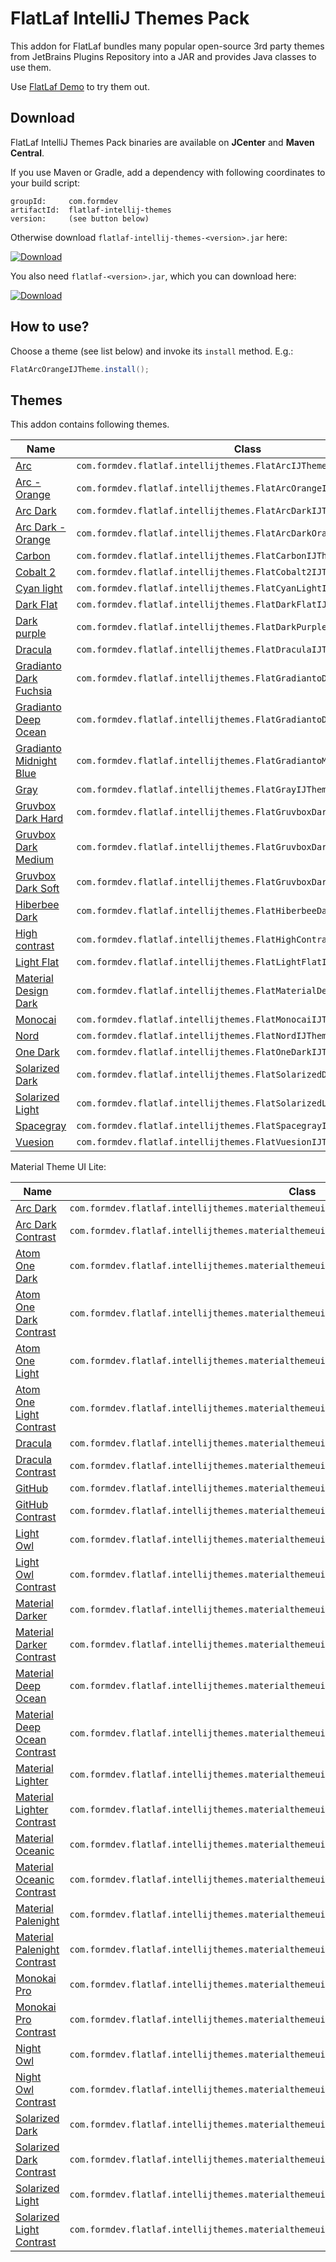 FlatLaf IntelliJ Themes Pack
============================

This addon for FlatLaf bundles many popular open-source 3rd party themes from
JetBrains Plugins Repository into a JAR and provides Java classes to use them.

Use [FlatLaf Demo](https://github.com/JFormDesigner/FlatLaf#demo) to try them
out.


Download
--------

FlatLaf IntelliJ Themes Pack binaries are available on **JCenter** and **Maven
Central**.

If you use Maven or Gradle, add a dependency with following coordinates to your
build script:

    groupId:     com.formdev
    artifactId:  flatlaf-intellij-themes
    version:     (see button below)

Otherwise download `flatlaf-intellij-themes-<version>.jar` here:

[![Download](https://api.bintray.com/packages/jformdesigner/flatlaf/flatlaf-intellij-themes/images/download.svg)](https://bintray.com/jformdesigner/flatlaf/flatlaf-intellij-themes/_latestVersion)

You also need `flatlaf-<version>.jar`, which you can download here:

[![Download](https://api.bintray.com/packages/jformdesigner/flatlaf/flatlaf/images/download.svg)](https://bintray.com/jformdesigner/flatlaf/flatlaf/_latestVersion)


How to use?
-----------

Choose a theme (see list below) and invoke its `install` method. E.g.:

~~~java
FlatArcOrangeIJTheme.install();
~~~


Themes
------

This addon contains following themes.

Name | Class
-----|------
[Arc](https://gitlab.com/zlamalp/arc-theme-idea) | `com.formdev.flatlaf.intellijthemes.FlatArcIJTheme`
[Arc - Orange](https://gitlab.com/zlamalp/arc-theme-idea) | `com.formdev.flatlaf.intellijthemes.FlatArcOrangeIJTheme`
[Arc Dark](https://gitlab.com/zlamalp/arc-theme-idea) | `com.formdev.flatlaf.intellijthemes.FlatArcDarkIJTheme`
[Arc Dark - Orange](https://gitlab.com/zlamalp/arc-theme-idea) | `com.formdev.flatlaf.intellijthemes.FlatArcDarkOrangeIJTheme`
[Carbon](https://github.com/luisfer0793/theme-carbon) | `com.formdev.flatlaf.intellijthemes.FlatCarbonIJTheme`
[Cobalt 2](https://github.com/ngehlert/cobalt2) | `com.formdev.flatlaf.intellijthemes.FlatCobalt2IJTheme`
[Cyan light](https://github.com/OlyaB/CyanTheme) | `com.formdev.flatlaf.intellijthemes.FlatCyanLightIJTheme`
[Dark Flat](https://github.com/nerzhulart/DarkFlatTheme) | `com.formdev.flatlaf.intellijthemes.FlatDarkFlatIJTheme`
[Dark purple](https://github.com/OlyaB/DarkPurpleTheme) | `com.formdev.flatlaf.intellijthemes.FlatDarkPurpleIJTheme`
[Dracula](https://github.com/dracula/jetbrains) | `com.formdev.flatlaf.intellijthemes.FlatDraculaIJTheme`
[Gradianto Dark Fuchsia](https://github.com/thvardhan/Gradianto) | `com.formdev.flatlaf.intellijthemes.FlatGradiantoDarkFuchsiaIJTheme`
[Gradianto Deep Ocean](https://github.com/thvardhan/Gradianto) | `com.formdev.flatlaf.intellijthemes.FlatGradiantoDeepOceanIJTheme`
[Gradianto Midnight Blue](https://github.com/thvardhan/Gradianto) | `com.formdev.flatlaf.intellijthemes.FlatGradiantoMidnightBlueIJTheme`
[Gray](https://github.com/OlyaB/GreyTheme) | `com.formdev.flatlaf.intellijthemes.FlatGrayIJTheme`
[Gruvbox Dark Hard](https://github.com/Vincent-P/gruvbox-intellij-theme) | `com.formdev.flatlaf.intellijthemes.FlatGruvboxDarkHardIJTheme`
[Gruvbox Dark Medium](https://github.com/Vincent-P/gruvbox-intellij-theme) | `com.formdev.flatlaf.intellijthemes.FlatGruvboxDarkMediumIJTheme`
[Gruvbox Dark Soft](https://github.com/Vincent-P/gruvbox-intellij-theme) | `com.formdev.flatlaf.intellijthemes.FlatGruvboxDarkSoftIJTheme`
[Hiberbee Dark](https://github.com/Hiberbee/code-highlight-themes) | `com.formdev.flatlaf.intellijthemes.FlatHiberbeeDarkIJTheme`
[High contrast](https://github.com/OlyaB/HighContrastTheme) | `com.formdev.flatlaf.intellijthemes.FlatHighContrastIJTheme`
[Light Flat](https://github.com/nerzhulart/LightFlatTheme) | `com.formdev.flatlaf.intellijthemes.FlatLightFlatIJTheme`
[Material Design Dark](https://github.com/xinkunZ/NotReallyMDTheme) | `com.formdev.flatlaf.intellijthemes.FlatMaterialDesignDarkIJTheme`
[Monocai](https://github.com/bmikaili/intellij-monocai-theme) | `com.formdev.flatlaf.intellijthemes.FlatMonocaiIJTheme`
[Nord](https://github.com/arcticicestudio/nord-jetbrains) | `com.formdev.flatlaf.intellijthemes.FlatNordIJTheme`
[One Dark](https://github.com/one-dark/jetbrains-one-dark-theme) | `com.formdev.flatlaf.intellijthemes.FlatOneDarkIJTheme`
[Solarized Dark](https://github.com/4lex4/intellij-platform-solarized) | `com.formdev.flatlaf.intellijthemes.FlatSolarizedDarkIJTheme`
[Solarized Light](https://github.com/4lex4/intellij-platform-solarized) | `com.formdev.flatlaf.intellijthemes.FlatSolarizedLightIJTheme`
[Spacegray](https://github.com/mturlo/intellij-spacegray) | `com.formdev.flatlaf.intellijthemes.FlatSpacegrayIJTheme`
[Vuesion](https://github.com/vuesion/intellij-theme) | `com.formdev.flatlaf.intellijthemes.FlatVuesionIJTheme`

Material Theme UI Lite:

Name | Class
-----|------
[Arc Dark](https://github.com/mallowigi/material-theme-ui-lite) | `com.formdev.flatlaf.intellijthemes.materialthemeuilite.FlatArcDarkIJTheme`
[Arc Dark Contrast](https://github.com/mallowigi/material-theme-ui-lite) | `com.formdev.flatlaf.intellijthemes.materialthemeuilite.FlatArcDarkContrastIJTheme`
[Atom One Dark](https://github.com/mallowigi/material-theme-ui-lite) | `com.formdev.flatlaf.intellijthemes.materialthemeuilite.FlatAtomOneDarkIJTheme`
[Atom One Dark Contrast](https://github.com/mallowigi/material-theme-ui-lite) | `com.formdev.flatlaf.intellijthemes.materialthemeuilite.FlatAtomOneDarkContrastIJTheme`
[Atom One Light](https://github.com/mallowigi/material-theme-ui-lite) | `com.formdev.flatlaf.intellijthemes.materialthemeuilite.FlatAtomOneLightIJTheme`
[Atom One Light Contrast](https://github.com/mallowigi/material-theme-ui-lite) | `com.formdev.flatlaf.intellijthemes.materialthemeuilite.FlatAtomOneLightContrastIJTheme`
[Dracula](https://github.com/mallowigi/material-theme-ui-lite) | `com.formdev.flatlaf.intellijthemes.materialthemeuilite.FlatDraculaIJTheme`
[Dracula Contrast](https://github.com/mallowigi/material-theme-ui-lite) | `com.formdev.flatlaf.intellijthemes.materialthemeuilite.FlatDraculaContrastIJTheme`
[GitHub](https://github.com/mallowigi/material-theme-ui-lite) | `com.formdev.flatlaf.intellijthemes.materialthemeuilite.FlatGitHubIJTheme`
[GitHub Contrast](https://github.com/mallowigi/material-theme-ui-lite) | `com.formdev.flatlaf.intellijthemes.materialthemeuilite.FlatGitHubContrastIJTheme`
[Light Owl](https://github.com/mallowigi/material-theme-ui-lite) | `com.formdev.flatlaf.intellijthemes.materialthemeuilite.FlatLightOwlIJTheme`
[Light Owl Contrast](https://github.com/mallowigi/material-theme-ui-lite) | `com.formdev.flatlaf.intellijthemes.materialthemeuilite.FlatLightOwlContrastIJTheme`
[Material Darker](https://github.com/mallowigi/material-theme-ui-lite) | `com.formdev.flatlaf.intellijthemes.materialthemeuilite.FlatMaterialDarkerIJTheme`
[Material Darker Contrast](https://github.com/mallowigi/material-theme-ui-lite) | `com.formdev.flatlaf.intellijthemes.materialthemeuilite.FlatMaterialDarkerContrastIJTheme`
[Material Deep Ocean](https://github.com/mallowigi/material-theme-ui-lite) | `com.formdev.flatlaf.intellijthemes.materialthemeuilite.FlatMaterialDeepOceanIJTheme`
[Material Deep Ocean Contrast](https://github.com/mallowigi/material-theme-ui-lite) | `com.formdev.flatlaf.intellijthemes.materialthemeuilite.FlatMaterialDeepOceanContrastIJTheme`
[Material Lighter](https://github.com/mallowigi/material-theme-ui-lite) | `com.formdev.flatlaf.intellijthemes.materialthemeuilite.FlatMaterialLighterIJTheme`
[Material Lighter Contrast](https://github.com/mallowigi/material-theme-ui-lite) | `com.formdev.flatlaf.intellijthemes.materialthemeuilite.FlatMaterialLighterContrastIJTheme`
[Material Oceanic](https://github.com/mallowigi/material-theme-ui-lite) | `com.formdev.flatlaf.intellijthemes.materialthemeuilite.FlatMaterialOceanicIJTheme`
[Material Oceanic Contrast](https://github.com/mallowigi/material-theme-ui-lite) | `com.formdev.flatlaf.intellijthemes.materialthemeuilite.FlatMaterialOceanicContrastIJTheme`
[Material Palenight](https://github.com/mallowigi/material-theme-ui-lite) | `com.formdev.flatlaf.intellijthemes.materialthemeuilite.FlatMaterialPalenightIJTheme`
[Material Palenight Contrast](https://github.com/mallowigi/material-theme-ui-lite) | `com.formdev.flatlaf.intellijthemes.materialthemeuilite.FlatMaterialPalenightContrastIJTheme`
[Monokai Pro](https://github.com/mallowigi/material-theme-ui-lite) | `com.formdev.flatlaf.intellijthemes.materialthemeuilite.FlatMonokaiProIJTheme`
[Monokai Pro Contrast](https://github.com/mallowigi/material-theme-ui-lite) | `com.formdev.flatlaf.intellijthemes.materialthemeuilite.FlatMonokaiProContrastIJTheme`
[Night Owl](https://github.com/mallowigi/material-theme-ui-lite) | `com.formdev.flatlaf.intellijthemes.materialthemeuilite.FlatNightOwlIJTheme`
[Night Owl Contrast](https://github.com/mallowigi/material-theme-ui-lite) | `com.formdev.flatlaf.intellijthemes.materialthemeuilite.FlatNightOwlContrastIJTheme`
[Solarized Dark](https://github.com/mallowigi/material-theme-ui-lite) | `com.formdev.flatlaf.intellijthemes.materialthemeuilite.FlatSolarizedDarkIJTheme`
[Solarized Dark Contrast](https://github.com/mallowigi/material-theme-ui-lite) | `com.formdev.flatlaf.intellijthemes.materialthemeuilite.FlatSolarizedDarkContrastIJTheme`
[Solarized Light](https://github.com/mallowigi/material-theme-ui-lite) | `com.formdev.flatlaf.intellijthemes.materialthemeuilite.FlatSolarizedLightIJTheme`
[Solarized Light Contrast](https://github.com/mallowigi/material-theme-ui-lite) | `com.formdev.flatlaf.intellijthemes.materialthemeuilite.FlatSolarizedLightContrastIJTheme`
